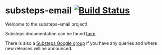 substeps-email [![Build Status](https://travis-ci.org/G2G3Digital/substeps-email.svg)](https://travis-ci.org/G2G3Digital/substeps-email)
==============

Welcome to the substeps-email project!

Substeps documentation can be found [here](http://substeps.technophobia.com/ "Substeps documentation").  

There is also a [Substeps Google group](http://groups.google.com/group/substeps?hl=en-GB "Substeps Google group") if you have any queries and where new releases will ne announced.
